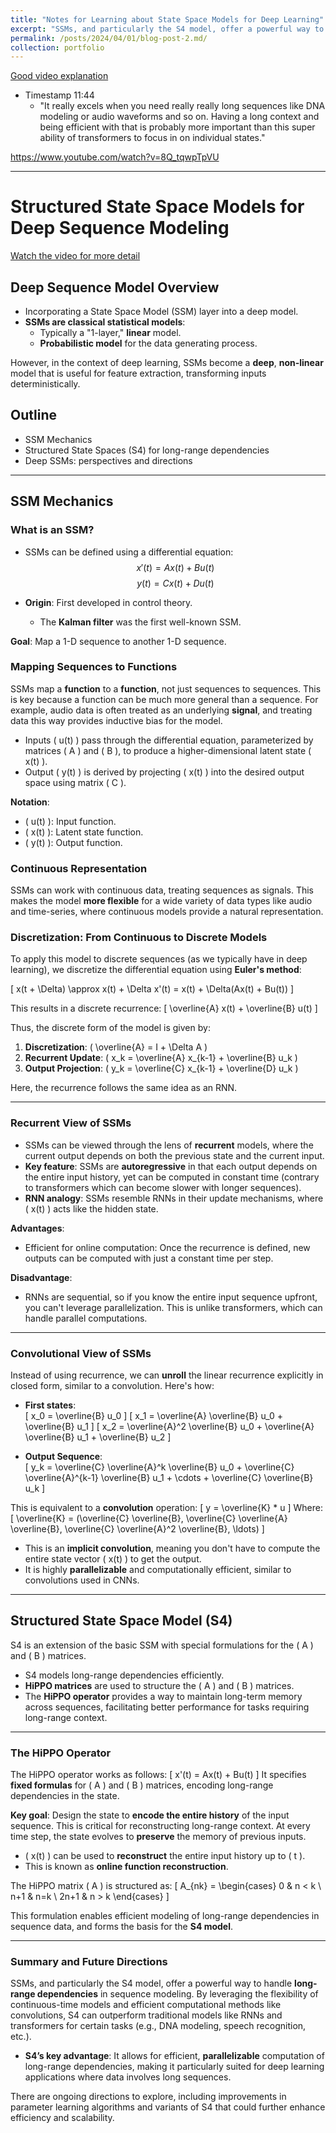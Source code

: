 ```yaml
---
title: "Notes for Learning about State Space Models for Deep Learning"  
excerpt: "SSMs, and particularly the S4 model, offer a powerful way to handle **long-range dependencies** in sequence modeling."
permalink: /posts/2024/04/01/blog-post-2.md/  
collection: portfolio
---
```


[Good video explanation](https://www.youtube.com/watch?v=9dSkvxS2EB0&t=723s)  
- Timestamp 11:44
    - "It really excels when you need really really long sequences like DNA modeling or audio waveforms and so on. Having a long context and being efficient with that is probably more important than this super ability of transformers to focus in on individual states."

https://www.youtube.com/watch?v=8Q_tqwpTpVU

---

# Structured State Space Models for Deep Sequence Modeling

[Watch the video for more detail](https://www.youtube.com/watch?v=OpJMn8T7Z34)

## Deep Sequence Model Overview

- Incorporating a State Space Model (SSM) layer into a deep model.
- **SSMs are classical statistical models**:
  - Typically a "1-layer," **linear** model.
  - **Probabilistic model** for the data generating process.

However, in the context of deep learning, SSMs become a **deep**, **non-linear** model that is useful for feature extraction, transforming inputs deterministically.

## Outline

- SSM Mechanics
- Structured State Spaces (S4) for long-range dependencies
- Deep SSMs: perspectives and directions

---

## SSM Mechanics

### What is an SSM?

- SSMs can be defined using a differential equation:
  $$ x'(t) = Ax(t) + Bu(t) $$
  $$ y(t) = Cx(t) + Du(t) $$

- **Origin**: First developed in control theory.
  - The **Kalman filter** was the first well-known SSM.

**Goal**: Map a 1-D sequence to another 1-D sequence.

### Mapping Sequences to Functions

SSMs map a **function** to a **function**, not just sequences to sequences. This is key because a function can be much more general than a sequence. For example, audio data is often treated as an underlying **signal**, and treating data this way provides inductive bias for the model.

- Inputs \( u(t) \) pass through the differential equation, parameterized by matrices \( A \) and \( B \), to produce a higher-dimensional latent state \( x(t) \).
- Output \( y(t) \) is derived by projecting \( x(t) \) into the desired output space using matrix \( C \).

**Notation**:
- \( u(t) \): Input function.
- \( x(t) \): Latent state function.
- \( y(t) \): Output function.

### Continuous Representation

SSMs can work with continuous data, treating sequences as signals. This makes the model **more flexible** for a wide variety of data types like audio and time-series, where continuous models provide a natural representation.

### Discretization: From Continuous to Discrete Models

To apply this model to discrete sequences (as we typically have in deep learning), we discretize the differential equation using **Euler's method**:

\[
x(t + \Delta) \approx x(t) + \Delta x'(t) = x(t) + \Delta(Ax(t) + Bu(t))
\]

This results in a discrete recurrence:
\[
\overline{A} x(t) + \overline{B} u(t)
\]

Thus, the discrete form of the model is given by:
1. **Discretization**: \( \overline{A} = I + \Delta A \)
2. **Recurrent Update**: \( x_k = \overline{A} x_{k-1} + \overline{B} u_k \)
3. **Output Projection**: \( y_k = \overline{C} x_{k-1} + \overline{D} u_k \)

Here, the recurrence follows the same idea as an RNN.

---

### Recurrent View of SSMs

- SSMs can be viewed through the lens of **recurrent** models, where the current output depends on both the previous state and the current input.
- **Key feature**: SSMs are **autoregressive** in that each output depends on the entire input history, yet can be computed in constant time (contrary to transformers which can become slower with longer sequences).
- **RNN analogy**: SSMs resemble RNNs in their update mechanisms, where \( x(t) \) acts like the hidden state.

**Advantages**:
- Efficient for online computation: Once the recurrence is defined, new outputs can be computed with just a constant time per step.

**Disadvantage**:
- RNNs are sequential, so if you know the entire input sequence upfront, you can't leverage parallelization. This is unlike transformers, which can handle parallel computations.

---

### Convolutional View of SSMs

Instead of using recurrence, we can **unroll** the linear recurrence explicitly in closed form, similar to a convolution. Here's how:

- **First states**:  
  \[
  x_0 = \overline{B} u_0
  \]
  \[
  x_1 = \overline{A} \overline{B} u_0 + \overline{B} u_1
  \]
  \[
  x_2 = \overline{A}^2 \overline{B} u_0 + \overline{A} \overline{B} u_1 + \overline{B} u_2
  \]

- **Output Sequence**:  
  \[
  y_k = \overline{C} \overline{A}^k \overline{B} u_0 + \overline{C} \overline{A}^{k-1} \overline{B} u_1 + \cdots + \overline{C} \overline{B} u_k
  \]

This is equivalent to a **convolution** operation:
\[
y = \overline{K} * u
\]
Where:
\[
\overline{K} = (\overline{C} \overline{B}, \overline{C} \overline{A} \overline{B}, \overline{C} \overline{A}^2 \overline{B}, \ldots)
\]

- This is an **implicit convolution**, meaning you don't have to compute the entire state vector \( x(t) \) to get the output.
- It is highly **parallelizable** and computationally efficient, similar to convolutions used in CNNs.

---

## Structured State Space Model (S4)

S4 is an extension of the basic SSM with special formulations for the \( A \) and \( B \) matrices.

- S4 models long-range dependencies efficiently.
- **HiPPO matrices** are used to structure the \( A \) and \( B \) matrices.
- The **HiPPO operator** provides a way to maintain long-term memory across sequences, facilitating better performance for tasks requiring long-range context.

---

### The HiPPO Operator

The HiPPO operator works as follows:
\[
x'(t) = Ax(t) + Bu(t)
\]
It specifies **fixed formulas** for \( A \) and \( B \) matrices, encoding long-range dependencies in the state.

**Key goal**: Design the state to **encode the entire history** of the input sequence. This is critical for reconstructing long-range context. At every time step, the state evolves to **preserve** the memory of previous inputs.

- \( x(t) \) can be used to **reconstruct** the entire input history up to \( t \).
- This is known as **online function reconstruction**.

The HiPPO matrix \( A \) is structured as:
\[
A_{nk} = \begin{cases} 
0 & n < k \\
n+1 & n=k \\
2n+1 & n > k
\end{cases}
\]

This formulation enables efficient modeling of long-range dependencies in sequence data, and forms the basis for the **S4 model**.

---

### Summary and Future Directions

SSMs, and particularly the S4 model, offer a powerful way to handle **long-range dependencies** in sequence modeling. By leveraging the flexibility of continuous-time models and efficient computational methods like convolutions, S4 can outperform traditional models like RNNs and transformers for certain tasks (e.g., DNA modeling, speech recognition, etc.).

- **S4’s key advantage**: It allows for efficient, **parallelizable** computation of long-range dependencies, making it particularly suited for deep learning applications where data involves long sequences. 

There are ongoing directions to explore, including improvements in parameter learning algorithms and variants of S4 that could further enhance efficiency and scalability.
